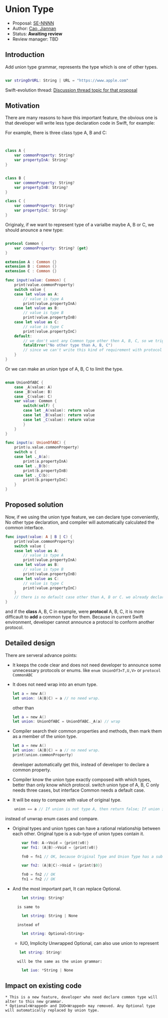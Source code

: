 # Union Type

* Proposal: [SE-NNNN](NNNN-union-type.md)
* Author: [Cao, Jiannan](https://github.com/frogcjn)
* Status: **Awaiting review**
* Review manager: TBD

## Introduction

Add union type grammar, represents the type which is one of other types.

```swift

var stringOrURL: String | URL = "https://www.apple.com"

```

Swift-evolution thread: [Discussion thread topic for that proposal](http://news.gmane.org/gmane.comp.lang.swift.evolution)

## Motivation

There are many reasons to have this important feature, the obvious one is that developer will write less type declaration code in Swift, for example:

For example, there is three class type A, B and C:

```swift


class A {
    var commonProperty: String?
    var propertyInA: String?
}


class B {
    var commonProperty: String?
    var propertyInB: String?
}

class C {
    var commonProperty: String?
    var propertyInC: String?
}

```

Originaly, if we want to represent type of a varialbe maybe A, B or C, we should anounce a new type:

```swift

protocol Common {
    var commonProperty: String? {get}
}

extension A : Common {}
extension B : Common {}
extension C : Common {}

func input(value: Common) {
    print(value.commonProperty)
    switch value {
    case let value as A:
        // value is type A
        print(value.propertyInA)
    case let value as B:
        // value is type B
        print(value.propertyInB)
    case let value as C:
        // value is type C
        print(value.propertyInC)
    default:
        // we don't want any Common type other then A, B, C, so we trigger a fatalError
        fatalError("No other type than A, B, C")
        // since we can't write this kind of requirement with protocol
    }
}
```

Or we can make an union type of A, B, C to limit the type.

```swift

enum UnionOfABC {
    case _A(value: A)
    case _B(value: B)
    case _C(value: C)
    var value: Common {
        switch(self) {
        case let _A(value): return value
        case let _B(value): return value
        case let _C(value): return value
        }
    }
}

func input(u: UnionOfABC) {
    print(u.value.commonProperty)
    switch u {
    case let ._A(a):
        print(a.propertyInA)
    case let ._B(b):
        print(b.propertyInB)
    case let ._C(b):
        print(b.propertyInC)
    }
}
```

## Proposed solution

Now, if we using the union type feature, we can declare type conveniently,
No other type declaration, and compiler will automatically calculated the common interface.

```swift
func input(value: A | B | C) {
    print(value.commonProperty)
    switch value {
    case let value as A:
        // value is type A
        print(value.propertyInA)
    case let value as B:
        // value is type B
        print(value.propertyInB)
    case let value as C:
        // value is type C
        print(value.propertyInC)
    }
    // there is no default case other than A, B or C. we already declared that.
}
```

and if the **class** A, B, C in example, were **protocol** A, B, C, it is more difficault to **add** a common type for them.
Because in current Swift environment, developer cannot announce a protocol to conform another protocol.

## Detailed design

There are serveral advance points:

* It keeps the code clear and does not need developer to announce some unnecessary protocols or enums.
    like `enum UnionOf3<T,U,V>` or `protocol CommonABC`
* It does not need wrap into an enum type.
    ```swift
    let a = new A()
    let union: (A|B|C) = a // no need wrap.
    ```
    other than

    ```swift
    let a = new A()
    let union: UnionOfABC = UnionOfABC._A(a) // wrap
    ```
* Compiler search their common properties and methods, then mark them as a member of the union type.
    ```swift
    let a = new A()
    let union: (A|B|C) = a // no need wrap.
    print(union.commonProperty)
    ```
    developer automatically get this, instead of developer to declare a common property.

* Compiler know the union type exactly composed with which types, better than only know which protocol.
    switch union type of A, B, C only needs three cases, but interface Common needs a default case.

* It will be easy to compare with value of original type.
```swift
    union == a // If union is not type A, then return false; If union is type A, then compare!!😊
```
instead of unwrap enum cases and compare.

* Original types and union types can have a rational relationship between each other.
    Original type is a sub-type of union types contain it.
    ```swift
        var fn0: A->Void = {print(v0)}
        var fn1: (A|B)->Void = {print(v0)}

        fn0 = fn1 // OK, because Original Type and Union Type has a sub-typing relationship

        var fn2: (A|B|C)->Void = {print($0)}

        fn0 = fn2 // OK
        fn1 = fn2 // OK
    ```
* And the most important part, It can replace Optional<T>.
    ```swift
        let string: String?
    ```
        is same to
    ```swift
        let string: String | None
    ```
        instead of
    ```swift
        let string: Optional<String>
    ```

    * IUO, Implicity Unwrapped Optional, can also use union to represent
     ```swift
        let string: String!
    ```
        will be the same as the union grammar:
    ``` swift
        let iuo: *String | None
    ```


## Impact on existing code

    * This is a new feature, developer who need declare common type will alter to this new grammar.
    * Optional<Wrapped> and IUO<Wrapped> may removed. Any Optional type will automatically replaced by union type.

